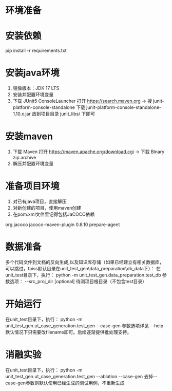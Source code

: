 # 环境准备

# 安装依赖
pip install -r requirements.txt

# 安装java环境
1. 镜像版本：JDK 17 LTS
2. 安装并配置环境变量
3. 下载 JUnit5 ConsoleLauncher
    打开 https://search.maven.org → 搜  junit-platform-console-standalone 
    下载  junit-platform-console-standalone-1.10.x.jar 
    放到项目目录  junit_libs/  下即可

# 安装maven
1. 下载 Maven
   打开 https://maven.apache.org/download.cgi → 下载 Binary zip archive
2. 解压并配置环境变量

# 准备项目环境
1. 对已有java项目，直接解压
2. 对新创建的项目，使用maven创建
3. 在pom.xml文件里记得包括JaCOCO依赖
<plugin>
    <groupId>org.jacoco</groupId>
    <artifactId>jacoco-maven-plugin</artifactId>
    <version>0.8.10</version>
    <executions>
        <execution>
            <goals><goal>prepare-agent</goal></goals>
        </execution>
    </executions>
</plugin>


# 数据准备
多个代码文件到文档的反向生成,以及知识库存储（如果已经建立有相关数据库，可以跳过，faiss默认目录在unit_test_gen\data_preparation\db_data下）：
在unit_test目录下，执行：
python -m unit_test_gen.data_preparation.test_db 
参数选项： 
--src_proj_dir [optional] 待测项目根目录（不包含test目录）

# 开始运行
在unit_test目录下，执行：
python -m unit_test_gen.ut_case_generation.test_gen --case-gen
参数选项详见 --help
默认情况下只需要改filename即可。后续逐渐提供批处理支持。

# 消融实验
在unit_test目录下，执行：
python -m unit_test_gen.ut_case_generation.test_gen --ablation --case-gen
去掉--case-gen参数则默认使用已经生成的测试用例，不重新生成
